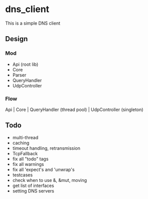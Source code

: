 # dns_client

This is a simple DNS client

## Design

### Mod
* Api (root lib)
* Core
* Parser
* QueryHandler
* UdpController

### Flow

Api
 |
Core
 |
QueryHandler (thread pool)
 |
UdpController (singleton)

## Todo
* multi-thread
* caching
* timeout handling, retransmission
* TcpFallback
* fix all "todo" tags
* fix all warnings
* fix all 'expect's and 'unwrap's
* testcases
* check when to use &, &mut, moving
* get list of interfaces
* setting DNS servers